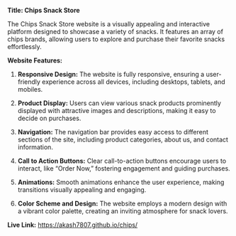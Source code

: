 **Title: Chips Snack Store**

The Chips Snack Store website is a visually appealing and interactive platform designed to showcase a variety of snacks. It features an array of chips brands, allowing users to explore and purchase their favorite snacks effortlessly.

**Website Features:**

1. **Responsive Design:** The website is fully responsive, ensuring a user-friendly experience across all devices, including desktops, tablets, and mobiles.
  
2. **Product Display:** Users can view various snack products prominently displayed with attractive images and descriptions, making it easy to decide on purchases.

3. **Navigation:** The navigation bar provides easy access to different sections of the site, including product categories, about us, and contact information.

4. **Call to Action Buttons:** Clear call-to-action buttons encourage users to interact, like “Order Now,” fostering engagement and guiding purchases.

5. **Animations:** Smooth animations enhance the user experience, making transitions visually appealing and engaging.

6. **Color Scheme and Design:** The website employs a modern design with a vibrant color palette, creating an inviting atmosphere for snack lovers.

**Live Link:** https://akash7807.github.io/chips/
